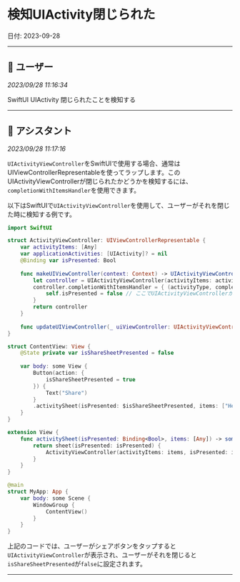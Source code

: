 # 検知UIActivity閉じられた

日付: 2023-09-28

---

## 👤 ユーザー
*2023/09/28 11:16:34*

SwiftUI UIActivity 閉じられたことを検知する

---

## 🤖 アシスタント
*2023/09/28 11:17:16*

`UIActivityViewController`をSwiftUIで使用する場合、通常はUIViewControllerRepresentableを使ってラップします。このUIActivityViewControllerが閉じられたかどうかを検知するには、`completionWithItemsHandler`を使用できます。

以下はSwiftUIで`UIActivityViewController`を使用して、ユーザーがそれを閉じた時に検知する例です。

```swift
import SwiftUI

struct ActivityViewController: UIViewControllerRepresentable {
    var activityItems: [Any]
    var applicationActivities: [UIActivity]? = nil
    @Binding var isPresented: Bool
    
    func makeUIViewController(context: Context) -> UIActivityViewController {
        let controller = UIActivityViewController(activityItems: activityItems, applicationActivities: applicationActivities)
        controller.completionWithItemsHandler = { (activityType, completed, returnedItems, error) in
            self.isPresented = false // ここでUIActivityViewControllerが閉じられたことを検知します
        }
        return controller
    }
    
    func updateUIViewController(_ uiViewController: UIActivityViewController, context: Context) {}
}

struct ContentView: View {
    @State private var isShareSheetPresented = false
    
    var body: some View {
        Button(action: {
            isShareSheetPresented = true
        }) {
            Text("Share")
        }
        .activitySheet(isPresented: $isShareSheetPresented, items: ["Hello, world!"])
    }
}

extension View {
    func activitySheet(isPresented: Binding<Bool>, items: [Any]) -> some View {
        return sheet(isPresented: isPresented) {
            ActivityViewController(activityItems: items, isPresented: isPresented)
        }
    }
}

@main
struct MyApp: App {
    var body: some Scene {
        WindowGroup {
            ContentView()
        }
    }
}
```

上記のコードでは、ユーザーがシェアボタンをタップすると`UIActivityViewController`が表示され、ユーザーがそれを閉じると`isShareSheetPresented`が`false`に設定されます。

---
